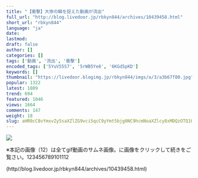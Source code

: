 ```yaml
---
title: "【衝撃】大惨の瞬を捉えた動画が流出"
full_url: "http://blog.livedoor.jp/rbkyn844/archives/10439458.html"
short_url: "rbkyn844"
language: "ja"
date: 
lastmod: 
draft: false
author: []
categories: []
tags: ['動画', '流出', '衝撃']
encoded_tags: ['5YuV55S7', '5rWB5Ye6', '6KGd5pKD']
keywords: []
thumbnail: "https://livedoor.blogimg.jp/rbkyn844/imgs/a/3/a3b67f80.jpg"
popular: 1322
latest: 1809
trend: 694
featured: 1046
views: 1664
comments: 147
weight: 18
slug: aHR0cC8vYmxvZy5saXZlZG9vci5qcC9yYmt5bjg0NC9hcmNoaXZlcy8xMDQzOTQ1OC5odG1s
---
```


![](https://livedoor.blogimg.jp/rbkyn844/imgs/a/3/a3b67f80.jpg)

※本記の画像（12）は全てgif動画のサムネ画像。に画像をクリックして続きをご覧さい。123456789101112

(http//blog.livedoor.jp/rbkyn844/archives/10439458.html)
